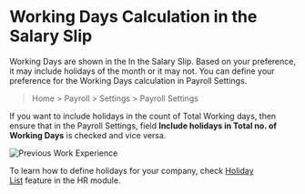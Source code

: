 <!-- add-breadcrumbs -->
# Working Days Calculation in the Salary Slip

Working Days are shown in the In the Salary Slip. Based on your preference, it may include holidays of the month or it may not. You can define your preference for the Working Days calculation in Payroll Settings.

> Home > Payroll > Settings > Payroll Settings

If you want to include holidays in the count of Total Working days, then ensure that in the Payroll Settings, field **Include holidays in Total no. of Working Days** is checked and vice versa.

<img class="screenshot" alt="Previous Work Experience" src="{{docs_base_url}}/assets/img/payroll/payroll-settings2.png">

To learn how to define holidays for your company, check [Holiday List](/docs/user/manual/en/human-resources/holiday-list) feature in the HR module.